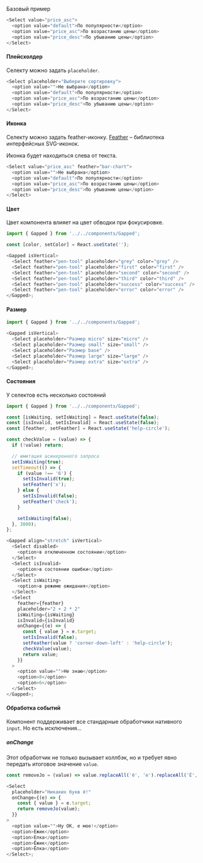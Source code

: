 Базовый пример

```js
<Select value="price_asc">
  <option value="default">По популярности</option>
  <option value="price_asc">По возрастанию цены</option>
  <option value="price_desc">По убыванию цены</option>
</Select>
```

#### Плейсхолдер

Селекту можно задать `placeholder`.

```js
<Select placeholder="Выберите сортировку">
  <option value="">Не выбрана</option>
  <option value="default">По популярности</option>
  <option value="price_asc">По возрастанию цены</option>
  <option value="price_desc">По убыванию цены</option>
</Select>
```

#### Иконка

Селекту можно задать feather-иконку. [Feather](https://feathericons.com/) – библиотека интерфейсных SVG-иконок.

Иконка будет находиться слева от текста.

```js
<Select value="price_asc" feather="bar-chart">
  <option value="">Не выбрана</option>
  <option value="default">По популярности</option>
  <option value="price_asc">По возрастанию цены</option>
  <option value="price_desc">По убыванию цены</option>
</Select>
```

#### Цвет

Цвет компонента влияет на цвет обводки при фокусировке.

```js
import { Gapped } from '../../components/Gapped';

const [color, setColor] = React.useState('');

<Gapped isVertical>
  <Select feather="pen-tool" placeholder="grey" color="grey" />
  <Select feather="pen-tool" placeholder="first" color="first" />
  <Select feather="pen-tool" placeholder="second" color="second" />
  <Select feather="pen-tool" placeholder="third" color="third" />
  <Select feather="pen-tool" placeholder="success" color="success" />
  <Select feather="pen-tool" placeholder="error" color="error" />
</Gapped>;
```

#### Размер

```js
import { Gapped } from '../../components/Gapped';

<Gapped isVertical>
  <Select placeholder="Размер micro" size="micro" />
  <Select placeholder="Размер small" size="small" />
  <Select placeholder="Размер base" />
  <Select placeholder="Размер large" size="large" />
  <Select placeholder="Размер extra" size="extra" />
</Gapped>;
```

#### Состояния

У селектов есть несколько состояний

```js
import { Gapped } from '../../components/Gapped';

const [isWaiting, setIsWaiting] = React.useState(false);
const [isInvalid, setIsInvalid] = React.useState(false);
const [feather, setFeather] = React.useState('help-circle');

const checkValue = (value) => {
  if (!value) return;

  // имитация асинхронного запроса
  setIsWaiting(true);
  setTimeout(() => {
    if (value !== '6') {
      setIsInvalid(true);
      setFeather('x');
    } else {
      setIsInvalid(false);
      setFeather('check');
    }

    setIsWaiting(false);
  }, 3000);
};

<Gapped align="stretch" isVertical>
  <Select disabled>
    <option>в отключенном состоянии</option>
  </Select>
  <Select isInvalid>
    <option>в состоянии ошибки</option>
  </Select>
  <Select isWaiting>
    <option>в режиме ожидания</option>
  </Select>
  <Select
    feather={feather}
    placeholder="2 + 2 * 2"
    isWaiting={isWaiting}
    isInvalid={isInvalid}
    onChange={(e) => {
      const { value } = e.target;
      setIsInvalid(false);
      setFeather(value ? 'corner-down-left' : 'help-circle');
      checkValue(value);
      return value;
    }}
  >
    <option value="">Не знаю</option>
    <option>8</option>
    <option>6</option>
  </Select>
</Gapped>;
```

#### Обработка событий

Компонент поддерживает все стандарные обработчики нативного `input`. Но есть исключения...

##### onChange

Этот обработчик не только вызывает коллбэк, но и требует явно передать итоговое значение `value`.

```js
const removeJo = (value) => value.replaceAll('ё', 'е').replaceAll('Ё', 'Е');

<Select
  placeholder="Никаких букв ё!"
  onChange={(e) => {
    const { value } = e.target;
    return removeJo(value);
  }}
>
  <option value="">Ну ОК, е мое!</option>
  <option>Ежик</option>
  <option>Елка</option>
  <option>Ёжик</option>
  <option>Ёлка</option>
</Select>;
```
